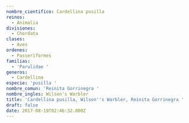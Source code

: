 ```yaml
---
nombre_cientifico: Cardellina pusilla
reinos:
  - Animalia
divisiones:
  - Chordata
clases:
  - Aves
ordenes:
  - Passeriformes
familias:
  - 'Parulidae '
generos:
  - Cardellina
especie: 'pusilla '
nombre_comun: 'Reinita Gorrinegra '
nombre_ingles: Wilson's Warbler
title: 'Cardellina pusilla, Wilson''s Warbler, Reinita Gorrinegra '
draft: false
date: 2017-08-19T02:46:32.000Z
---
```


